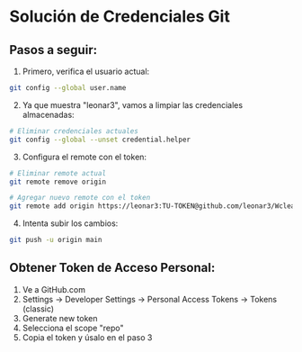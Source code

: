 # Solución de Credenciales Git

## Pasos a seguir:

1. Primero, verifica el usuario actual:
```bash
git config --global user.name
```

2. Ya que muestra "leonar3", vamos a limpiar las credenciales almacenadas:
```bash
# Eliminar credenciales actuales
git config --global --unset credential.helper
```

3. Configura el remote con el token:
```bash
# Eliminar remote actual
git remote remove origin

# Agregar nuevo remote con el token
git remote add origin https://leonar3:TU-TOKEN@github.com/leonar3/Wcleaning-web.git
```

4. Intenta subir los cambios:
```bash
git push -u origin main
```

## Obtener Token de Acceso Personal:

1. Ve a GitHub.com
2. Settings → Developer Settings → Personal Access Tokens → Tokens (classic)
3. Generate new token
4. Selecciona el scope "repo"
5. Copia el token y úsalo en el paso 3

